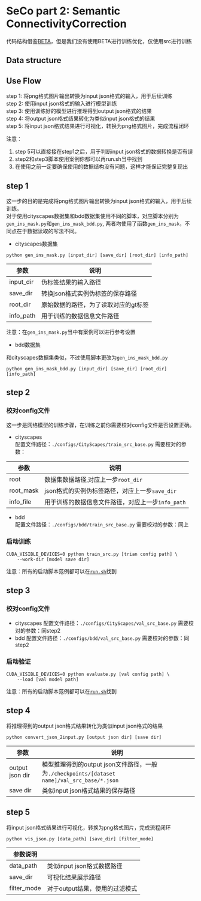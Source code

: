 # SeCo part 2: Semantic ConnectivityCorrection

代码结构借鉴[BETA]()，但是我们没有使用BETA进行训练优化，仅使用src进行训练

## Data structure

## Use Flow

step 1: 将png格式图片输出转换为input json格式的输入，用于后续训练   
step 2: 使用input json格式的输入进行模型训练  
step 3: 使用训练好的模型进行推理得到output json格式的结果  
step 4: 将output json格式结果转化为类似input json格式的结果  
step 5: 将input json格式结果进行可视化，转换为png格式图片，完成流程闭环

注意：

1. step 5可以直接接在step1之后，用于判断input json格式的数据转换是否有误
2. step2和step3脚本使用案例你都可以再run.sh当中找到
3. 在使用之前一定要确保使用的数据结构没有问题，这样才能保证完整复现出

## step 1

这一步的目的是完成将png格式图片输出转换为input json格式的输入，用于后续训练。    
对于使用cityscapes数据集和bdd数据集使用不同的脚本，对应脚本分别为`gen_ins_mask.py`和`gen_ins_mask_bdd.py`,
两者均使用了函数`gen_ins_mask`，不同点在于数据读取的写法不同。

- cityscapes数据集

```shell
python gen_ins_mask.py [input_dir] [save_dir] [root_dir] [info_path]
```

| 参数        | 说明                  |
|-----------|---------------------|
| input_dir | 伪标签结果的输入路径          |  
| save_dir  | 转换json格式实例伪标签的保存路径  |
| root_dir  | 原始数据的路径，为了读取对应的gt标签 |  
| info_path | 用于训练的数据信息文件路径       |

注意：在`gen_ins_mask.py`当中有案例可以进行参考设置

- bdd数据集

和cityscapes数据集类似，不过使用脚本更改为`gen_ins_mask_bdd.py`

```shell
python gen_ins_mask_bdd.py [input_dir] [save_dir] [root_dir] [info_path]
```

## step 2

### 校对config文件

这一步是网络模型的训练步骤，在训练之前你需要校对config文件是否设置正确。

- cityscapes  
  配置文件路径：`./configs/CityScapes/train_src_base.py`
  需要校对的参数：

| 参数        | 说明                             |
|-----------|--------------------------------|
| root      | 数据集数据路径,对应上一步`root_dir`        |
| root_mask | json格式的实例伪标签路径，对应上一步`save_dir` |
| info_file | 用于训练的数据信息文件路径，对应上一步`info_path` |

- bdd  
  配置文件路径：`./configs/bdd/train_src_base.py`
  需要校对的参数：同上

### 启动训练

```shell
CUDA_VISIBLE_DEVICES=0 python train_src.py [trian config path] \
    --work-dir [model save dir]
```

注意：所有的启动脚本范例都可以在[`run.sh`](./run.sh)找到

## step 3

### 校对config文件

- cityscapes
  配置文件路径：`./configs/CityScapes/val_src_base.py`
  需要校对的参数：同step2
- bdd
  配置文件路径：`./configs/bdd/val_src_base.py`
  需要校对的参数：同step2

### 启动验证

```shell
CUDA_VISIBLE_DEVICES=0 python evaluate.py [val config path] \
    --load [val model path]
```

注意：所有的启动脚本范例都可以在[`run.sh`](./run.sh)找到

## step 4

将推理得到的output json格式结果转化为类似input json格式的结果

```shell
python convert_json_2input.py [output json dir] [save dir]
```

| 参数              | 说明                                                                           |
|-----------------|------------------------------------------------------------------------------|
| output json dir | 模型推理得到的output json文件路径，一般为`./checkpoints/[dataset name]/val_src_base/*.json` |
| save dir        | 类似input json格式结果的保存路径                                                        |

## step 5

将input json格式结果进行可视化，转换为png格式图片，完成流程闭环

```shell
python vis_json.py [data_path] [save_dir] [filter_mode] 
```

| 参数说明        |                    |
|-------------|--------------------|
| data_path   | 类似input json格式数据路径 |
| save_dir    | 可视化结果展示路径          |
| filter_mode | 对于output结果，使用的过滤模式 |

